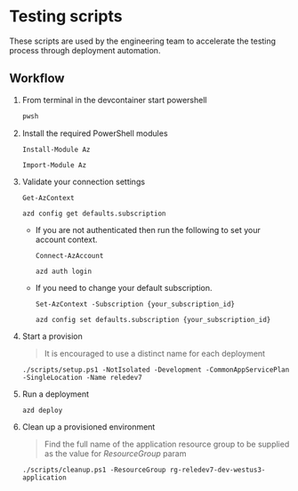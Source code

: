 # Testing scripts
These scripts are used by the engineering team to accelerate the testing process through deployment automation.

## Workflow

1. From terminal in the devcontainer start powershell

    ```sh
    pwsh
    ```

1. Install the required PowerShell modules 

    ```pwsh
    Install-Module Az
    ```

    ```pwsh
    Import-Module Az
    ```
    
1. Validate your connection settings

    ```pwsh
    Get-AzContext
    ```

    ```pwsh
    azd config get defaults.subscription
    ```

    * If you are not authenticated then run the following to set your account context.

        ```pwsh
        Connect-AzAccount
        ```
        
        ```pwsh
        azd auth login
        ```

    * If you need to change your default subscription.

        ```pwsh
        Set-AzContext -Subscription {your_subscription_id}
        ```
        
        ```pwsh
        azd config set defaults.subscription {your_subscription_id}
        ```

1. Start a provision

    > It is encouraged to use a distinct name for each deployment
    
    ```pwsh
    ./scripts/setup.ps1 -NotIsolated -Development -CommonAppServicePlan -SingleLocation -Name reledev7 
    ```

    <!-- ./scripts/setup.ps1 -Hub -Isolated -Development -NoCommonAppServicePlan -SingleLocation -Name rele231129v1 -->

1. Run a deployment

    ```pwsh
    azd deploy
    ```

1. Clean up a provisioned environment

    > Find the full name of the application resource group to be supplied as the value for *ResourceGroup* param

    ```pwsh
    ./scripts/cleanup.ps1 -ResourceGroup rg-reledev7-dev-westus3-application
    ```